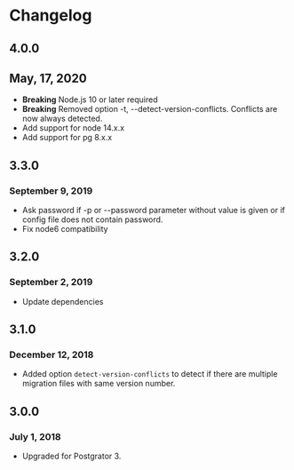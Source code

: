 # Changelog

## 4.0.0
## May, 17, 2020
* **Breaking** Node.js 10 or later required
* **Breaking** Removed option -t, --detect-version-conflicts. Conflicts are now always detected.
* Add support for node 14.x.x
* Add support for pg 8.x.x

## 3.3.0
### September 9, 2019
* Ask password if -p or --password parameter without value is given or if config file does not contain password.
* Fix node6 compatibility

## 3.2.0
### September 2, 2019
* Update dependencies

## 3.1.0
### December 12, 2018
* Added option `detect-version-conflicts` to detect if there are multiple migration files with same version number.

## 3.0.0
### July 1, 2018
* Upgraded for Postgrator 3.
